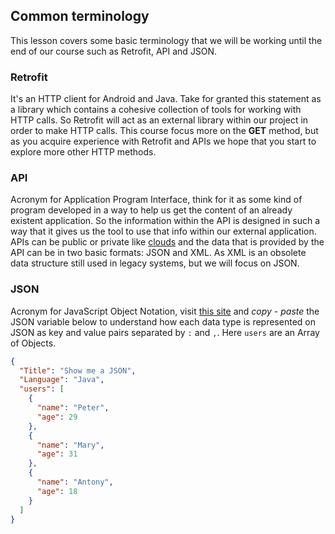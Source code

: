 ## Common terminology
This lesson covers some basic terminology that we will be working until the end of our course such as Retrofit, API and JSON. 

### Retrofit
It's an HTTP client for Android and Java. Take for granted this statement as a library which contains a cohesive collection of tools for working with HTTP calls. So Retrofit will act as an external library within our project in order to make HTTP calls. This course focus more on the __GET__ method, but as you acquire experience with Retrofit and APIs we hope that you start to explore more other HTTP methods.

### API
Acronym for Application Program Interface, think for it as some kind of program developed in a way to help us get the content of an already existent application. So the information within the API is designed in such a way that it gives us the tool to use that info within our external application. APIs can be public or private like [clouds](https://www.investopedia.com/terms/c/cloud-computing.asp) and the data that is provided by the API can be in two basic formats: JSON and XML. As XML is an obsolete data structure still used in legacy systems, but we will focus on JSON.

### JSON
Acronym for JavaScript Object Notation, visit [this site](http://jsonviewer.stack.hu/) and *copy - paste* the JSON variable below to understand how each data type is represented on JSON as key and value pairs separated by `:` and `,`. Here `users` are an Array of Objects.
```json
{
  "Title": "Show me a JSON",
  "Language": "Java",
  "users": [
    {
	  "name": "Peter",
	  "age": 29
	},
	{
	  "name": "Mary",
	  "age": 31
	},
	{
	  "name": "Antony",
	  "age": 18
	}
  ]
}
```